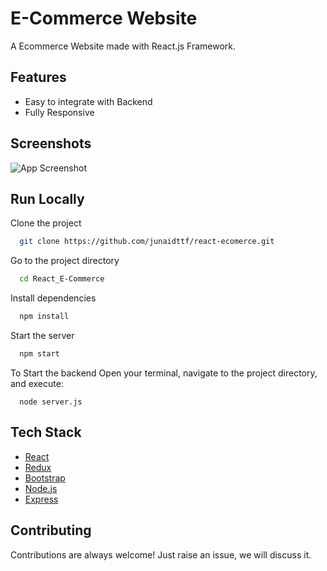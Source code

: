 # E-Commerce Website

A Ecommerce Website made with React.js Framework.

## Features

- Easy to integrate with Backend
- Fully Responsive


## Screenshots

![App Screenshot](https://i.ibb.co/fQ293tm/image.png)



## Run Locally

Clone the project

```bash
  git clone https://github.com/junaidttf/react-ecomerce.git
```

Go to the project directory

```bash
  cd React_E-Commerce
```

Install dependencies

```bash
  npm install
```

Start the server

```bash
  npm start
```
To Start the backend Open your terminal, navigate to the project directory, and execute:

```
  node server.js
```



## Tech Stack

* [React](https://reactjs.org/)
* [Redux](https://redux.js.org/)
* [Bootstrap](https://getbootstrap.com/)
* [Node.js](https://nodejs.org/)
* [Express](https://expressjs.com/)

## Contributing

Contributions are always welcome!
Just raise an issue, we will discuss it.



